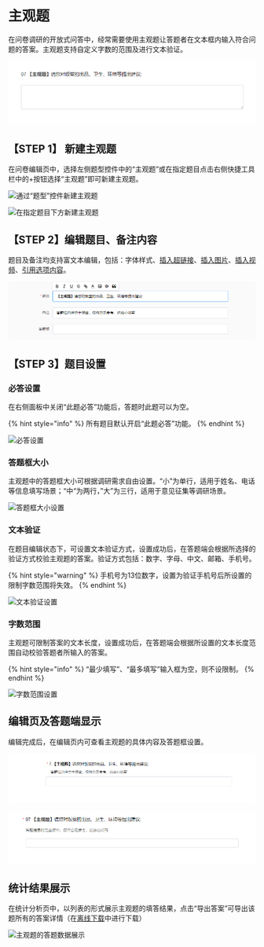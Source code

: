 # 主观题

在问卷调研的开放式问答中，经常需要使用主观题让答题者在文本框内输入符合问题的答案。主观题支持自定义字数的范围及进行文本验证。

![主观题](<../.gitbook/assets/image (555).png>)

## 【STEP 1】 新建主观题

在问卷编辑页中，选择左侧题型控件中的“主观题”或在指定题目点击右侧快捷工具栏中的+按钮选择“主观题”即可新建主观题。

![通过“题型”控件新建主观题](../.gitbook/assets/Snipaste\_2023-10-11\_09-28-53.png)

![在指定题目下方新建主观题](../.gitbook/assets/Snipaste\_2023-10-11\_09-29-30.png)

## 【STEP 2】编辑题目、备注内容

题目及备注均支持富文本编辑，包括：字体样式、[插入超链接](../cao-zuo-zhi-yin/wen-juan-bian-ji/cha-ru-chao-lian-jie.md)、[插入图片](../cao-zuo-zhi-yin/wen-juan-bian-ji/cha-ru-tu-pian.md)、[插入视频](../cao-zuo-zhi-yin/wen-juan-bian-ji/cha-ru-shi-pin.md)、[引用选项内容](../cao-zuo-zhi-yin/wen-juan-bian-ji/nei-rong-yin-yong.md)。

![主观题内容编辑](<../.gitbook/assets/image (227).png>)

## 【STEP 3】题目设置

### 必答设置

在右侧面板中关闭“此题必答”功能后，答题时此题可以为空。

{% hint style="info" %}
所有题目默认开启“此题必答”功能。
{% endhint %}

![必答设置](../.gitbook/assets/Snipaste\_2023-10-11\_09-32-37.png)

### 答题框大小

主观题中的答题框大小可根据调研需求自由设置。“小”为单行，适用于姓名、电话等信息填写场景；“中“为两行，”大”为三行，适用于意见征集等调研场景。

![答题框大小设置](../.gitbook/assets/Snipaste\_2023-10-11\_09-33-46.png)

### 文本验证

在题目编辑状态下，可设置文本验证方式，设置成功后，在答题端会根据所选择的验证方式校验主观题的答案。验证方式包括：数字、字母、中文、邮箱、手机号。

{% hint style="warning" %}
手机号为13位数字，设置为验证手机号后所设置的限制字数范围将失效。
{% endhint %}

![文本验证设置](../.gitbook/assets/Snipaste\_2023-10-11\_09-34-36.png)

### 字数范围

主观题可限制答案的文本长度，设置成功后，在答题端会根据所设置的文本长度范围自动校验答题者所输入的答案。

{% hint style="info" %}
“最少填写”、“最多填写”输入框为空，则不设限制。
{% endhint %}

![字数范围设置](../.gitbook/assets/Snipaste\_2023-10-11\_09-35-26.png)

## 编辑页及答题端显示

编辑完成后，在编辑页内可查看主观题的具体内容及答题框设置。

![编辑页内的主观题显示](<../.gitbook/assets/image (609).png>)

![答题端的主观题显示](<../.gitbook/assets/image (575).png>)

## 统计结果展示

在统计分析页中，以列表的形式展示主观题的填答结果，点击“导出答案”可导出该题所有的答案详情（在[离线下载](../cao-zuo-zhi-yin/xia-zai-shu-ju/li-xian-xia-zai.md)中进行下载）

![主观题的答题数据展示](../.gitbook/assets/Snipaste\_2023-10-11\_09-40-26.png)

